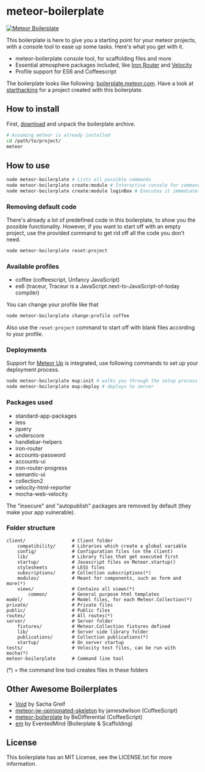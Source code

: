 # meteor-boilerplate

[![Meteor Boilerplate](http://content.screencast.com/users/MatteoDem/folders/Jing/media/87719ed4-96a6-449c-8ebf-fef95a7d4700/00000040.png)](http://boilerplate.meteor.com/)

This boilerplate is here to give you a starting point for your meteor projects, with a console tool to ease up some tasks. Here's what you get with it.

* meteor-boilerplate console tool, for scaffolding files and more
* Essential atmosphere packages included, like [Iron Router](https://github.com/EventedMind/iron-router) and [Velocity](https://github.com/xolvio/velocity)
* Profile support for ES6 and Coffeescript

The boilerplate looks like following: [boilerplate.meteor.com](http://boilerplate.meteor.com). Have a look at [starthacking](http://starthacking.meteor.com/) for a project created with this boilerplate.

## How to install

First, [download](https://github.com/matteodem/meteor-boilerplate/zipball/master) and unpack the boilerplate archive.
```sh
# Assuming meteor is already installed
cd /path/to/project/
meteor
```

## How to use
```sh
node meteor-boilerplate # Lists all possible commands
node meteor-boilerplate create:module # Interactive console for command
node meteor-boilerplate create:module loginBox # Executes it immediately
```

### Removing default code

There's already a lot of predefined code in this boilerplate, to show you the possible functionality. However, if you want to start off with an
empty project, use the provided command to get rid off all the code you don't need.

```sh
node meteor-boilerplate reset:project
```

### Available profiles

* coffee (coffeescript, Unfancy JavaScript)
* es6 (traceur, Traceur is a JavaScript.next-to-JavaScript-of-today compiler)

You can change your profile like that
```sh
node meteor-boilerplate change:profile coffee
```

Also use the ```reset:project``` command to start off with blank files according to your profile.

### Deployments

Support for [Meteor Up](https://github.com/arunoda/meteor-up) is integrated, use following commands to set up your deployment process.

```sh
node meteor-boilerplate mup:init # walks you through the setup process
node meteor-boilerplate mup:deploy # deploys to server
```

### Packages used

* standard-app-packages
* less
* jquery
* underscore
* handlebar-helpers
* iron-router
* accounts-password
* accounts-ui
* iron-router-progress
* semantic-ui
* collection2
* velocity-html-reporter
* mocha-web-velocity

The "insecure" and "autopublish" packages are removed by default (they make your app vulnerable).

### Folder structure

```
client/ 				# Client folder
    compatibility/      # Libraries which create a global variable
    config/             # Configuration files (on the client)
	lib/                # Library files that get executed first
    startup/            # Javascript files on Meteor.startup()
    stylesheets         # LESS files
    subscriptions/      # Collection subscriptions(*)
    modules/            # Meant for components, such as form and more(*)
	views/			    # Contains all views(*)
	    common/         # General purpose html templates
model/  				# Model files, for each Meteor.Collection(*)
private/                # Private files
public/                 # Public files
routes/                 # All routes(*)
server/					# Server folder
    fixtures/           # Meteor.Collection fixtures defined
    lib/                # Server side library folder
    publications/       # Collection publications(*)
    startup/            # On server startup
tests/					# Velocity test files, can be run with mocha(*)
meteor-boilerplate		# Command line tool
```

(*) = the command line tool creates files in these folders

## Other Awesome Boilerplates

- [Void](https://github.com/SachaG/Void) by Sacha Greif
- [meteor-jw-opinionated-skeleton](https://github.com/jamesdwilson/meteor-jw-opinionated-skeleton) by jamesdwilson (CoffeeScript)
- [meteor-boilerplate](https://github.com/BeDifferential/meteor-boilerplate) by BeDifferential (CoffeeScript)
- [em](https://github.com/EventedMind/em) by EventedMind (Boilerplate & Scaffolding)

## License
This boilerplate has an MIT License, see the LICENSE.txt for more information.
